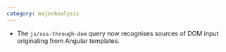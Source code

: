 ```yaml
---
category: majorAnalysis
---
```

* The `js/xss-through-dom` query now recognises sources of DOM input originating from Angular templates.
